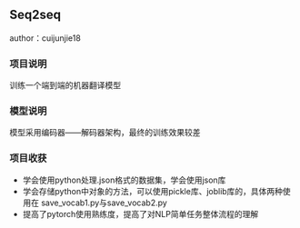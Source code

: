 ## Seq2seq

author：cuijunjie18

### 项目说明

训练一个端到端的机器翻译模型

### 模型说明

模型采用编码器——解码器架构，最终的训练效果较差

### 项目收获

- 学会使用python处理.json格式的数据集，学会使用json库
- 学会存储python中对象的方法，可以使用pickle库、joblib库的，具体两种使用在
  save_vocab1.py与save_vocab2.py
- 提高了pytorch使用熟练度，提高了对NLP简单任务整体流程的理解